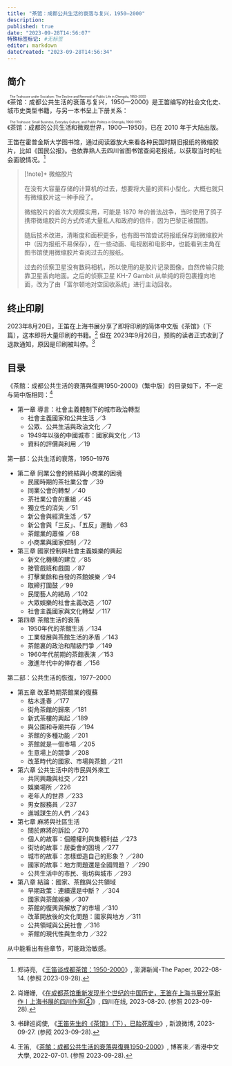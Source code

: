 ```yaml
---
title: "茶馆：成都公共生活的衰落与复兴，1950—2000"
description:
published: true
date: "2023-09-28T14:56:07"
特殊标签标记: #无标签
editor: markdown
dateCreated: "2023-09-28T14:56:34"
---
```


## 简介

《<ruby>茶馆：成都公共生活的衰落与复兴，1950—2000<rp>(</rp><rt>The Teahouse under Socialism: The Decline and Renewal of Public Life in Chengdu, 1950–2000</rt><rp>)</rp></ruby>》是王笛编写的社会文化史、城市史类型书籍，与另一本书呈上下册关系：

《<ruby>茶馆：成都的公共生活和微观世界，1900—1950<rp>(</rp><rt>The Teahouse: Small Business, Everyday Culture, and Public Politics in Chengdu, 1900–1950</rt><rp>)</rp></ruby>》，已在 2010 年于大陆出版。

王笛在霍普金斯大学图书馆，通过阅读器放大来看各种民国时期旧报纸的微缩胶片，比如《国民公报》。也依靠熟人去四川省图书馆查阅老报纸，以获取当时的社会面貌情况。[^44142]

[^44142]: 郑诗亮, 《[王笛谈成都茶馆：1950-2000](https://web.archive.org/web/20230309064203/https://www.thepaper.cn/newsDetail_forward_19444142)》, 澎湃新闻-The Paper, 2022-08-14. (参照 2023-09-28).

> [!note]+ 微缩胶片
>
> 在没有大容量存储的计算机的过去，想要将大量的资料小型化，大概也就只有微缩胶片这一种手段了。
>
> 微缩胶片的首次大规模实用，可能是 1870 年的普法战争，当时使用了鸽子携带微缩胶片的方式传递大量私人和政府的信件，因为巴黎正被围困。
>
> 随后技术改进，清晰度和面积更多，也有图书馆尝试将报纸保存到微缩胶片中（因为报纸不易保存），在一些动画、电视剧和电影中，也能看到主角在图书馆使用微缩胶片查阅过去的报纸。
>
> 过去的侦察卫星没有数码相机，所以使用的是胶片记录图像，自然传输只能靠卫星丢向地面。之后的侦察卫星 KH-7 Gambit 从单纯的将包裹撞向地面，改为了由「富尔顿地对空回收系统」进行主动回收。

## 终止印刷

2023年8月20日，王笛在上海书展分享了即将印刷的简体中文版《茶馆》（下篇），这本即将大量印刷的书籍。[^56542] 但在 2023年9月26日，预购的读者正式收到了退款通知，原因是印刷被叫停。[^JW1P8]

[^56542]: 肖姗姗, 《[在成都茶馆重新发现半个世纪的中国历史，王笛在上海书展分享新作丨上海书展的四川作家④](https://web.archive.org/web/20230928072954/https://sichuan.scol.com.cn/ggxw/202308/58956542.html)》, 四川在线, 2023-08-20. (参照 2023-09-28).

[^JW1P8]: 书肆巡阅使, 《[王笛先生的《茶馆》（下），已胎死腹中](http://archive.today/2023.09.28-072905/https://weibo.com/7367833559/NlcMuF9X6)》, 新浪微博, 2023-09-27. (参照 2023-09-28).

## 目录

《茶館：成都公共生活的衰落與復興1950-2000》（繁中版）的目录如下，不一定与简中版相同：[^37165]

[^37165]: 王笛, 《[茶館：成都公共生活的衰落與復興1950-2000](https://web.archive.org/web/20230928082417/https://www.books.com.tw/products/0010937165)》, 博客來／香港中文大學, 2022-07-01. (参照 2023-09-28).

+   第一章 導言：社會主義體制下的城市政治轉型
    +   社會主義國家和公共生活 ／3
    +   公眾、公共生活與政治文化 ／7
    +   1949年以後的中國城市：國家與文化 ／13
    +   資料的評價與利用 ／19

第一部：公共生活的衰落，1950–1976

+   第二章 同業公會的終結與小商業的困境
    +   民國時期的茶社業公會 ／39
    +   同業公會的轉型 ／40
    +   茶社業公會的重組 ／45
    +   獨立性的消失 ／51
    +   新公會與經濟生活 ／57
    +   新公會與「三反」、「五反」運動 ／63
    +   茶館業的蕭條 ／68
    +   小商業與國家控制 ／72
+   第三章 國家控制與社會主義娛樂的興起
    +   新文化機構的建立 ／85
    +   接管戲班和戲園 ／87
    +   打擊業餘和自發的茶館娛樂 ／94
    +   取締打圍鼓 ／99
    +   民間藝人的結局 ／102
    +   大眾娛樂的社會主義改造 ／107
    +   社會主義國家與文化轉型 ／117
+   第四章 茶館生活的衰落
    +   1950年代的茶館生活 ／134
    +   工業發展與茶館生活的矛盾 ／143
    +   茶館裏的政治和階級鬥爭 ／149
    +   1960年代前期的茶館表演 ／153
    +   激進年代中的倖存者 ／156

第二部：公共生活的恢復，1977–2000

+   第五章 改革時期茶館業的復蘇
    +   枯木逢春 ／177
    +   街角茶館的歸來 ／181
    +   新式茶樓的興起 ／189
    +   與公園和寺廟共存 ／194
    +   茶館的多種功能 ／201
    +   茶館就是一個市場 ／205
    +   生意場上的競爭 ／208
    +   改革時代的國家、市場與茶館 ／211
+   第六章 公共生活中的市民與外來工
    +   共同興趣與社交 ／221
    +   娛樂場所 ／226
    +   老年人的世界 ／233
    +   男女服務員 ／237
    +   進城謀生的人們 ／243
+   第七章 麻將與社區生活
    +   關於麻將的訴訟 ／270
    +   個人的故事：個體權利與集體利益 ／273
    +   街坊的故事：居委會的困境 ／277
    +   城市的故事：怎樣塑造自己的形象？ ／280
    +   國家的故事：地方問題還是全國問題？ ／290
    +   公共生活中的市民、街坊與城市 ／293
+   第八章 結論：國家、茶館與公共領域
    +   早期政策：連續還是中斷？ ／304
    +   國家與茶館娛樂 ／307
    +   茶館的復興與解放了的市場 ／310
    +   改革開放後的文化問題：國家與地方 ／311
    +   公共領域與公民社會 ／316
    +   茶館的現代性與生命力 ／322

从中能看出有些章节，可能政治敏感。
